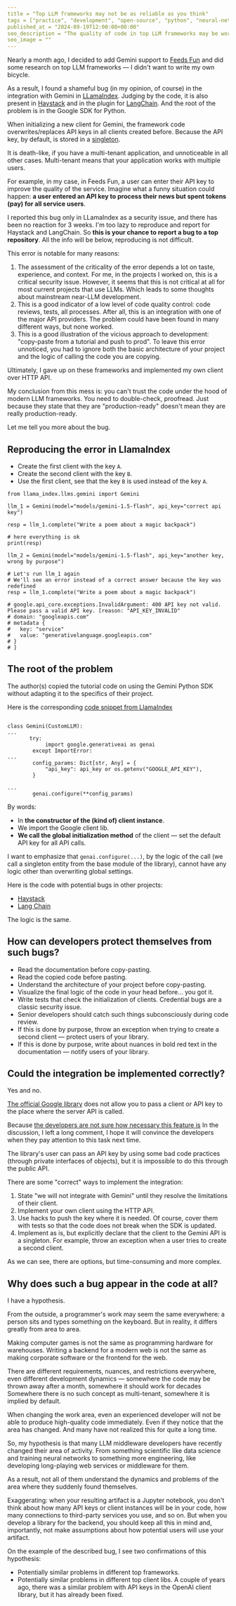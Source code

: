```yaml
---
title = "Top LLM frameworks may not be as reliable as you think"
tags = ["practice", "development", "open-source", "python", "neural-networks", "backend"]
published_at = "2024-09-19T12:00:00+00:00"
seo_description = "The quality of code in top LLM frameworks may be worse than you expect from top frameworks."
seo_image = ""
---
```


Nearly a month ago, I decided to add Gemini support to [Feeds Fun](https://feeds.fun/) and did some research on top LLM frameworks — I didn't want to write my own bicycle.

As a result, I found a shameful bug (in my opinion, of course) in the integration with Gemini in [LLamaIndex](https://github.com/run-llama/llama_index). Judging by the code, it is also present in [Haystack](https://github.com/deepset-ai/haystack-core-integrations) and in the plugin for [LangChain](https://github.com/langchain-ai/langchain-google). And the root of the problem is in the Google SDK for Python.

When initializing a new client for Gemini, the framework code overwrites/replaces API keys in all clients created before. Because the API key, by default, is stored in a [singleton](https://en.wikipedia.org/wiki/Singleton_pattern).

It is death-like, if you have a multi-tenant application, and unnoticeable in all other cases. Multi-tenant means that your application works with multiple users.

For example, in my case, in Feeds Fun, a user can enter their API key to improve the quality of the service. Imagine what a funny situation could happen: **a user entered an API key to process their news but spent tokens (pay) for all service users**.

I reported this bug only in LLamaIndex as a security issue, and there has been no reaction for 3 weeks. I'm too lazy to reproduce and report for Haystack and LangChain. So **this is your chance to report a bug to a top repository**. All the info will be below, reproducing is not difficult.

This error is notable for many reasons:

1. The assessment of the criticality of the error depends a lot on taste, experience, and context. For me, in the projects I worked on, this is a critical security issue. However, it seems that this is not critical at all for most current projects that use LLMs. Which leads to some thoughts about mainstream near-LLM development.
2. This is a good indicator of a low level of code quality control: code reviews, tests, all processes. After all, this is an integration with one of the major API providers. The problem could have been found in many different ways, but none worked.
3. This is a good illustration of the vicious approach to development: "copy-paste from a tutorial and push to prod". To leave this error unnoticed, you had to ignore both the basic architecture of your project and the logic of calling the code you are copying.

Ultimately, I gave up on these frameworks and implemented my own client over HTTP API.

My conclusion from this mess is: you can't trust the code under the hood of modern LLM frameworks. You need to double-check, proofread. Just because they state that they are "production-ready" doesn't mean they are really production-ready.

Let me tell you more about the bug.

<!-- more -->

## Reproducing the error in LlamaIndex

- Create the first client with the key `A`.
- Create the second client with the key `B`.
- Use the first client, see that the key `B` is used instead of the key `A`.

```
from llama_index.llms.gemini import Gemini

llm_1 = Gemini(model="models/gemini-1.5-flash", api_key="correct api key")

resp = llm_1.complete("Write a poem about a magic backpack")

# here everything is ok
print(resp)

llm_2 = Gemini(model="models/gemini-1.5-flash", api_key="another key, wrong by purpose")

# Let's run llm_1 again
# We'll see an error instead of a correct answer because the key was redefined
resp = llm_1.complete("Write a poem about a magic backpack")

# google.api_core.exceptions.InvalidArgument: 400 API key not valid. Please pass a valid API key. [reason: "API_KEY_INVALID"
# domain: "googleapis.com"
# metadata {
#   key: "service"
#   value: "generativelanguage.googleapis.com"
# }
# ]
```

## The root of the problem

The author(s) copied the tutorial code on using the Gemini Python SDK without adapting it to the specifics of their project.

Here is the corresponding [code snippet from LlamaIndex](https://github.com/run-llama/llama_index/blob/6552a926bdf430e86266059091e28495dbd92a43/llama-index-integrations/llms/llama-index-llms-gemini/llama_index/llms/gemini/base.py#L120-L135)

```

class Gemini(CustomLLM):
...
       try:
            import google.generativeai as genai
        except ImportError:
...
        config_params: Dict[str, Any] = {
            "api_key": api_key or os.getenv("GOOGLE_API_KEY"),
        }

...
        genai.configure(**config_params)
```

By words:

- In **the constructor of the (kind of) client instance**.
- We import the Google client lib.
- **We call the global initialization method** of the client — set the default API key for all API calls.

I want to emphasize that `genai.configure(...)`, by the logic of the call (we call a singleton entity from the base module of the library), cannot have any logic other than overwriting global settings.

Here is the code with potential bugs in other projects:

- [Haystack](https://github.com/deepset-ai/haystack-core-integrations/blob/main/integrations/google_ai/src/haystack_integrations/components/generators/google_ai/gemini.py#L93)
- [Lang Chain](https://github.com/langchain-ai/langchain-google/blob/6dfdf9b57aa1f99d9c598a97e5729adb278883cf/libs/genai/langchain_google_genai/llms.py#L224)

The logic is the same.

## How can developers protect themselves from such bugs?

- Read the documentation before copy-pasting.
- Read the copied code before pasting.
- Understand the architecture of your project before copy-pasting.
- Visualize the final logic of the code in your head before... you got it.
- Write tests that check the initialization of clients. Credential bugs are a classic security issue.
- Senior developers should catch such things subconsciously during code review.
- If this is done by purpose, throw an exception when trying to create a second client — protect users of your library.
- If this is done by purpose, write about nuances in bold red text in the documentation — notify users of your library.

## Could the integration be implemented correctly?

Yes and no.

[The official Google library](https://github.com/google-gemini/generative-ai-python) does not allow you to pass a client or API key to the place where the server API is called.

Because [the developers are not sure how necessary this feature is](https://github.com/google-gemini/generative-ai-python/issues/136) In the discussion, I left a long comment, I hope it will convince the developers when they pay attention to this task next time.

The library's user can pass an API key by using some bad code practices (through private interfaces of objects), but it is impossible to do this through the public API.

There are some "correct" ways to implement the integration:

1. State "we will not integrate with Gemini" until they resolve the limitations of their client.
2. Implement your own client using the HTTP API.
3. Use hacks to push the key where it is needed. Of course, cover them with tests so that the code does not break when the SDK is updated.
4. Implement as is, but explicitly declare that the client to the Gemini API is a singleton. For example, throw an exception when a user tries to create a second client.

As we can see, there are options, but time-consuming and more complex.

## Why does such a bug appear in the code at all?

I have a hypothesis.

From the outside, a programmer's work may seem the same everywhere: a person sits and types something on the keyboard. But in reality, it differs greatly from area to area.

Making computer games is not the same as programming hardware for warehouses. Writing a backend for a modern web is not the same as making corporate software or the frontend for the web.

There are different requirements, nuances, and restrictions everywhere, even different development dynamics — somewhere the code may be thrown away after a month, somewhere it should work for decades Somewhere there is no such concept as multi-tenant, somewhere it is implied by default.

When changing the work area, even an experienced developer will not be able to produce high-quality code immediately. Even if they notice that the area has changed. And many have not realized this for quite a long time.

So, my hypothesis is that many LLM middleware developers have recently changed their area of activity. From something scientific like data science and training neural networks to something more engineering, like developing long-playing web services or middleware for them.

As a result, not all of them understand the dynamics and problems of the area where they suddenly found themselves.

Exaggerating: when your resulting artifact is a Jupyter notebook, you don't think about how many API keys or client instances will be in your code, how many connections to third-party services you use, and so on. But when you develop a library for the backend, you should keep all this in mind and, importantly, not make assumptions about how potential users will use your artifact.

On the example of the described bug, I see two confirmations of this hypothesis:

- Potentially similar problems in different top frameworks.
- Potentially similar problems in different top client libs. A couple of years ago, there was a similar problem with API keys in the OpenAI client library, but it has already been fixed.

